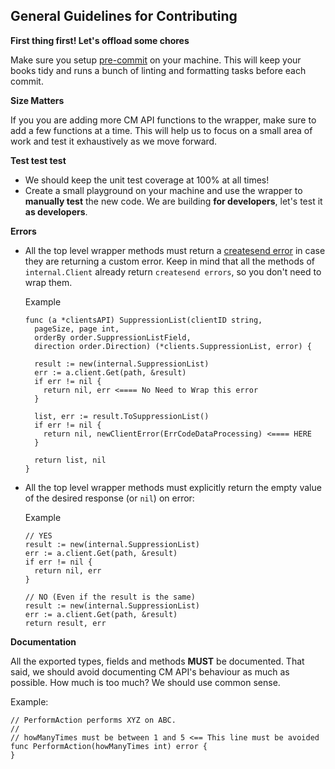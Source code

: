 ## General Guidelines for Contributing
**First thing first! Let's offload some chores**

Make sure you setup [pre-commit](https://pre-commit.com/) on your machine. This will keep your books tidy and runs a bunch of linting and formatting tasks before each commit.

**Size Matters**

If you you are adding more CM API functions to the wrapper, make sure to add a few functions at a time. This will help us to focus on a small area of work and test it exhaustively as we move forward. 

**Test test test**

- We should keep the unit test coverage at 100% at all times!
- Create a small playground on your machine and use the wrapper to **manually test** the new code. We are building **for developers**, let's test it **as developers**. 

**Errors**

- All the top level wrapper methods must return a [createsend error](https://github.com/xitonix/createsend/blob/master/errors.go) in case they are returning a custom error. Keep in mind that all the methods of `internal.Client` already return `createsend errors`, so you don't need to wrap them.

    Example

      func (a *clientsAPI) SuppressionList(clientID string,
        pageSize, page int,
        orderBy order.SuppressionListField,
        direction order.Direction) (*clients.SuppressionList, error) {

        result := new(internal.SuppressionList)
        err := a.client.Get(path, &result)
        if err != nil {
          return nil, err <==== No Need to Wrap this error
        }

        list, err := result.ToSuppressionList()
        if err != nil {
          return nil, newClientError(ErrCodeDataProcessing) <==== HERE
        }

        return list, nil
      }
  
- All the top level wrapper methods must explicitly return the empty value of the desired response (or `nil`) on error:

     Example

      // YES
      result := new(internal.SuppressionList)
      err := a.client.Get(path, &result)
      if err != nil {
        return nil, err
      }

      // NO (Even if the result is the same)
      result := new(internal.SuppressionList)
      err := a.client.Get(path, &result)
      return result, err


**Documentation**

All the exported types, fields and methods **MUST** be documented. That said, we should avoid documenting CM API's behaviour as much as possible. How much is too much? We should use common sense.

Example:

```
// PerformAction performs XYZ on ABC.
//
// howManyTimes must be between 1 and 5 <== This line must be avoided
func PerformAction(howManyTimes int) error {
}
```
